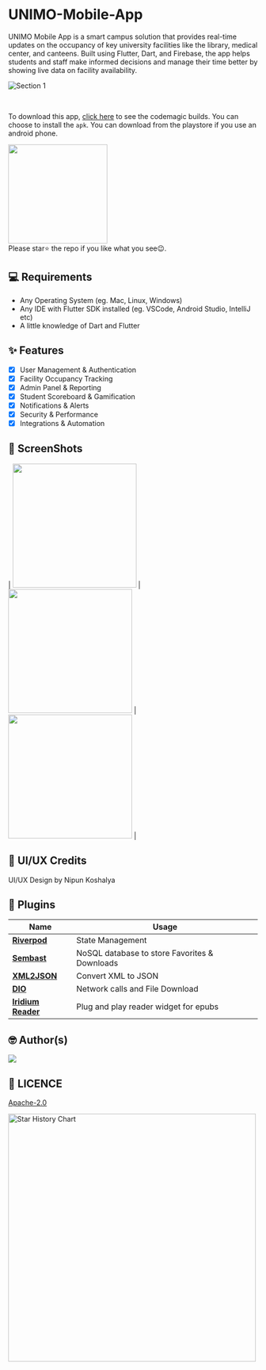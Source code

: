 # UNIMO-Mobile-App
UNIMO Mobile App is a smart campus solution that provides real-time updates on the occupancy of key university facilities like the library, medical center, and canteens. Built using Flutter, Dart, and Firebase, the app helps students and staff make informed decisions and manage their time better by showing live data on facility availability. 
<br>

![Section 1](https://github.com/user-attachments/assets/13f59f60-a59a-4efa-95dc-6c7ddf0ef46d)

<br>

To download this app, <a href="https://github.com/AnuV6/UNIMO-Mobile-App">click here</a> to see the codemagic builds. You can choose to install the `apk`.
You can download from the playstore if you use an android phone.
<br>

<a href="https://apps.apple.com/"><img src="https://github.com/user-attachments/assets/27307ac1-8bb9-400b-9482-658fb1b9ec0f" width="200"></img></a>
<br> Please star⭐ the repo if you like what you see😉.

## 💻 Requirements

- Any Operating System (eg. Mac, Linux, Windows)
- Any IDE with Flutter SDK installed (eg. VSCode, Android Studio, IntelliJ etc)
- A little knowledge of Dart and Flutter

## ✨ Features

- [x] User Management & Authentication
- [x] Facility Occupancy Tracking
- [x] Admin Panel & Reporting
- [x] Student Scoreboard & Gamification
- [x] Notifications & Alerts
- [x] Security & Performance
- [x] Integrations & Automation 

## 📸 ScreenShots

| <img src="https://github.com/user-attachments/assets/fa68b1d0-ba0b-444a-b44c-a2b93dbde46c" width="250">  |
 <img src="https://github.com/user-attachments/assets/4759594c-da92-48a6-8580-ef00e88c8c9a" width="250">   | <img src="screenshots/s6.jpeg" width="250">  |
 

## 🎨 UI/UX Credits

UI/UX Design by Nipun Koshalya

## 🔌 Plugins

| Name                                                                   | Usage                                         |
| ---------------------------------------------------------------------- | --------------------------------------------- |
| [**Riverpod**](https://pub.dev/packages/flutter_riverpod)              | State Management                              |
| [**Sembast**](https://pub.dev/packages/sembast)                        | NoSQL database to store Favorites & Downloads |
| [**XML2JSON**](https://pub.dev/packages/xml2json)                      | Convert XML to JSON                           |
| [**DIO**](https://pub.dev/packages/dio)                                | Network calls and File Download               |
| [**Iridium Reader**](https://github.com/Mantano/iridium_reader_widget) | Plug and play reader widget for epubs         |


## 🤓 Author(s)

<a href = "https://github.com/AnuV6/UNIMO-Mobile-App/graphs/contributors">
  <img src = "https://contrib.rocks/image?repo=AnuV6/UNIMO-Mobile-App"/>
</a>

## 🔖 LICENCE

[Apache-2.0](LICENSE)

<a href="https://github.com/AnuV6/UNIMO-Mobile-App">
        <img width="500" alt="Star History Chart" src="https://api.star-history.com/svg?repos=AnuV6/UNIMO-Mobile-App&type=Date">
      </a>
